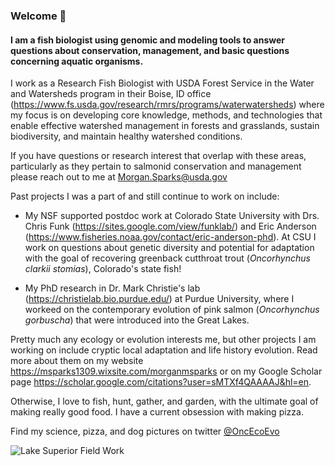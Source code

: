 ### Welcome 👋

#### I am a fish biologist using genomic and modeling tools to answer questions about conservation, management, and basic questions concerning aquatic organisms.

I work as a Research Fish Biologist with USDA Forest Service in the Water and Watersheds program in their Boise, ID office (https://www.fs.usda.gov/research/rmrs/programs/waterwatersheds) where my focus is on developing core knowledge, methods, and technologies that enable effective watershed management in forests and grasslands, sustain biodiversity, and maintain healthy watershed conditions.

If you have questions or research interest that overlap with these areas, particularly as they pertain to salmonid conservation and management please reach out to me at Morgan.Sparks@usda.gov

Past projects I was a part of and still continue to work on include:

- My NSF supported postdoc work at Colorado State University with Drs. Chris Funk (https://sites.google.com/view/funklab/) and Eric Anderson (https://www.fisheries.noaa.gov/contact/eric-anderson-phd). At CSU I work on questions about genetic diversity and potential for adaptation with the goal of recovering greenback cutthroat trout (*Oncorhynchus clarkii stomias*), Colorado's state fish!

- My PhD research in Dr. Mark Christie's lab (https://christielab.bio.purdue.edu/) at Purdue University, where I workeed on the contemporary evolution of pink salmon (*Oncorhynchus gorbuscha*) that were introduced into the Great Lakes. 

Pretty much any ecology or evolution interests me, but other projects I am working on include cryptic local adaptation and life history evolution. Read more about them on my website https://msparks1309.wixsite.com/morganmsparks or on my Google Scholar page https://scholar.google.com/citations?user=sMTXf4QAAAAJ&hl=en.

Otherwise, I love to fish, hunt, gather, and garden, with the ultimate goal of making really good food. I have a current obsession with making pizza.

Find my science, pizza, and dog pictures on twitter [@OncEcoEvo](https://twitter.com/OncEcoEvo)


![Lake Superior Field Work](https://github.com/morgan-sparks/morgan-sparks/blob/main/Photo%20Sep%2017%2C%2011%2051%2045%20AM.jpg)

